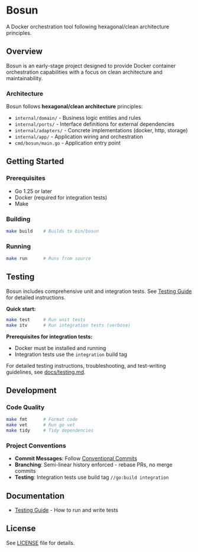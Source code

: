 # Bosun

A Docker orchestration tool following hexagonal/clean architecture principles.

## Overview

Bosun is an early-stage project designed to provide Docker container orchestration capabilities with a focus on clean architecture and maintainability.

### Architecture

Bosun follows **hexagonal/clean architecture** principles:
- `internal/domain/` - Business logic entities and rules
- `internal/ports/` - Interface definitions for external dependencies
- `internal/adapters/` - Concrete implementations (docker, http, storage)
- `internal/app/` - Application wiring and orchestration
- `cmd/bosun/main.go` - Application entry point

## Getting Started

### Prerequisites

- Go 1.25 or later
- Docker (required for integration tests)
- Make

### Building

```bash
make build    # Builds to bin/bosun
```

### Running

```bash
make run      # Runs from source
```

## Testing

Bosun includes comprehensive unit and integration tests. See [Testing Guide](docs/testing.md) for detailed instructions.

**Quick start:**
```bash
make test     # Run unit tests
make itv      # Run integration tests (verbose)
```

**Prerequisites for integration tests:**
- Docker must be installed and running
- Integration tests use the `integration` build tag

For detailed testing instructions, troubleshooting, and test-writing guidelines, see [docs/testing.md](docs/testing.md).

## Development

### Code Quality

```bash
make fmt      # Format code
make vet      # Run go vet
make tidy     # Tidy dependencies
```

### Project Conventions

- **Commit Messages**: Follow [Conventional Commits](https://www.conventionalcommits.org/)
- **Branching**: Semi-linear history enforced - rebase PRs, no merge commits
- **Testing**: Integration tests use build tag `//go:build integration`

## Documentation

- [Testing Guide](docs/testing.md) - How to run and write tests

## License

See [LICENSE](LICENSE) file for details.
